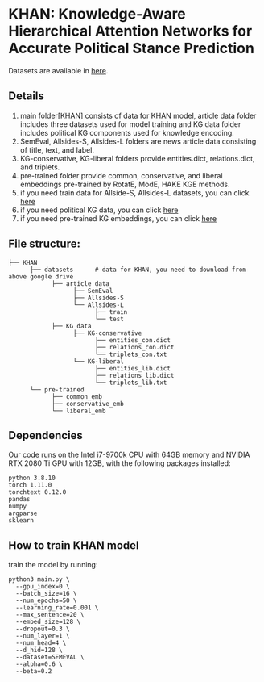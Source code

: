 # KHAN: Knowledge-Aware Hierarchical Attention Networks for Accurate Political Stance Prediction

Datasets are available in [here](https://drive.google.com/drive/folders/1K4yDq93t5qUQqe_VzccejofWe3EjYSsf?usp=sharing).

## Details
1. main folder[KHAN] consists of data for KHAN model, article data folder includes three datasets used for model training and KG data folder includes political KG components used for knowledge encoding.
2. SemEval, Allsides-S, Allsides-L folders are news article data consisting of title, text, and label.
3. KG-conservative, KG-liberal folders provide entities.dict, relations.dict, and triplets.
4. pre-trained folder provide common, conservative, and liberal embeddings pre-trained by RotatE, ModE, HAKE KGE methods.
5. if you need train data for Allside-S, Allsides-L datasets, you can click [here](https://drive.google.com/drive/u/2/folders/1ksV0PUncXyBnEHGPB4H4mae2ybXX3Ch0)
6. if you need political KG data, you can click [here](https://drive.google.com/drive/u/2/folders/1DHlKOhKgISw9VTYmbMvnsIbaaLRtqhbq)
7. if you need pre-trained KG embeddings, you can click [here](https://drive.google.com/drive/u/2/folders/14EgeI1RdSTccETqRgDd36writP6lUu1R)

## File structure:
```
├── KHAN
      ├── datasets      # data for KHAN, you need to download from above google drive
            ├── article data
                  ├── SemEval
                  ├── Allsides-S
                  └── Allsides-L
                        ├── train
                        └── test
            ├── KG data
                  ├── KG-conservative
                        ├── entities_con.dict
                        ├── relations_con.dict
                        └── triplets_con.txt
                  └── KG-liberal
                        ├── entities_lib.dict
                        ├── relations_lib.dict
                        └── triplets_lib.txt
      └── pre-trained
            ├── common_emb
            ├── conservative_emb
            └── liberal_emb

```

## Dependencies
Our code runs on the Intel i7-9700k CPU with 64GB memory and NVIDIA RTX 2080 Ti GPU with 12GB, with the following packages installed:
```
python 3.8.10
torch 1.11.0
torchtext 0.12.0
pandas
numpy
argparse
sklearn
```

## How to train KHAN model
train the model by running:
```
python3 main.py \
  --gpu_index=0 \
  --batch_size=16 \
  --num_epochs=50 \
  --learning_rate=0.001 \
  --max_sentence=20 \
  --embed_size=128 \
  --dropout=0.3 \
  --num_layer=1 \
  --num_head=4 \
  --d_hid=128 \
  --dataset=SEMEVAL \
  --alpha=0.6 \
  --beta=0.2
```

